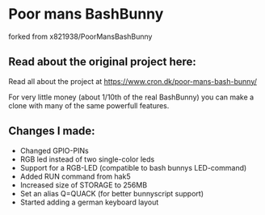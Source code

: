 # Poor mans BashBunny

forked from x821938/PoorMansBashBunny

## Read about the original project here:

Read all about the project at https://www.cron.dk/poor-mans-bash-bunny/

For very little money (about 1/10th of the real BashBunny) you can make a clone with many of the same powerfull features.

## Changes I made:
- Changed GPIO-PINs
- RGB led instead of two single-color leds
- Support for a RGB-LED (compatible to bash bunnys LED-command)
- Added RUN command from hak5
- Increased size of STORAGE to 256MB
- Set an alias Q=QUACK (for better bunnyscript support)
- Started adding a german keyboard layout
